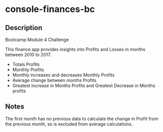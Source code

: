 # console-finances-bc

## Description

Bootcamp Module 4 Challenge

This finance app provides insights into Profits and Losses in months between 2010 to 2017.

- Totals Profits
- Monthly Profits
- Monthly increases and decreases Monthly Profits
- Average change between months Profits
- Greatest increase in Months Profits and Greatest Decrease in Months profits

## Notes

The first month has no previous data to calculate the change in Profit from the previous month, so is excluded from average calculations.
